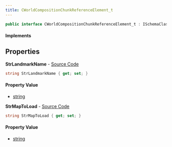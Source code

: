 ```yaml
---
title: CWorldCompositionChunkReferenceElement_t
---
```


```csharp
public interface CWorldCompositionChunkReferenceElement_t : ISchemaClass<CWorldCompositionChunkReferenceElement_t>, ISchemaField, ISchemaClass, INativeHandle
```

#### Implements

## Properties

**StrLandmarkName** - [Source Code](https://github.com/swiftly-solution/swiftlys2/blob/main/managed/src/SwiftlyS2.Generated/Schemas/Interfaces/CWorldCompositionChunkReferenceElement_t.cs#L18)

```csharp
string StrLandmarkName { get; set; }
```

#### Property Value

- [string](https://learn.microsoft.com/dotnet/api/system.string)

**StrMapToLoad** - [Source Code](https://github.com/swiftly-solution/swiftlys2/blob/main/managed/src/SwiftlyS2.Generated/Schemas/Interfaces/CWorldCompositionChunkReferenceElement_t.cs#L16)

```csharp
string StrMapToLoad { get; set; }
```

#### Property Value

- [string](https://learn.microsoft.com/dotnet/api/system.string)

